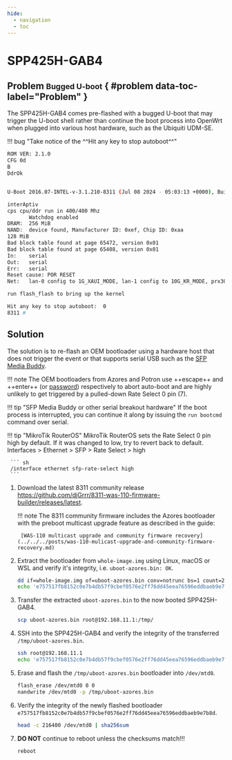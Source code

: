 ```yaml
---
hide:
  - navigation
  - toc
---
```


# SPP425H-GAB4

## Problem <small>Bugged U-boot</small> { #problem data-toc-label="Problem" } 

The SPP425H-GAB4 comes pre-flashed with a bugged U-boot that may trigger the U-boot shell rather than continue the boot
process into OpenWrt when plugged into various host hardware, such as the Ubiquiti UDM-SE.

!!! bug "Take notice of the ^^Hit any key to stop autoboot^^"

``` sh
ROM VER: 2.1.0
CFG 0d
B
DdrOk


U-Boot 2016.07-INTEL-v-3.1.210-8311 (Jul 08 2024 - 05:03:13 +0000), Build: prx126-sfp-qspi-nand-8311

interAptiv
cps cpu/ddr run in 400/400 Mhz
       Watchdog enabled
DRAM:  256 MiB
NAND:  device found, Manufacturer ID: 0xef, Chip ID: 0xaa
128 MiB
Bad block table found at page 65472, version 0x01
Bad block table found at page 65408, version 0x01
In:    serial
Out:   serial
Err:   serial
Reset cause: POR RESET
Net:   lan-0 config to 1G_XAUI_MODE, lan-1 config to 10G_KR_MODE, prx300-eth

run flash_flash to bring up the kernel

Hit any key to stop autoboot:  0
8311 #
```

## Solution

The solution is to re-flash an OEM bootloader using a hardware host that does not trigger the event or that supports
serial USB such as the [SFP Media Buddy].

 [SFP Media Buddy]: https://whinis.com/sfp-buddy/

!!! note
    The OEM bootloaders from Azores and Potron use ++escape++ and ++enter++ (or [password]) respectively to abort
    auto-boot and are highly unlikely to get triggered by a pulled-down Rate Select 0 pin (7).

 [password]: x-onu-sfpp.md#bootloader

!!! tip "SFP Media Buddy or other serial breakout hardware"
    If the boot process is interrupted, you can continue it along by issuing the `run bootcmd` command over serial.

!!! tip "MikroTik RouterOS"
    MikroTik RouterOS sets the Rate Select 0 pin high by default. If it was changed to low, try to revert back to default.
    Interfaces > Ethernet > SFP > Rate Select > high

     ``` sh
     /interface ethernet sfp-rate-select high
     ```

1. Download the latest 8311 community release <https://github.com/djGrrr/8311-was-110-firmware-builder/releases/latest>.

    !!! note
        The 8311 community firmware includes the Azores bootloader with the preboot multicast upgrade feature as
        described in the guide:

        [WAS-110 multicast upgrade and community firmware recovery](../../../posts/was-110-mulicast-upgrade-and-community-firmware-recovery.md)

2. Extract the bootloader from `whole-image.img` using Linux, macOS or WSL and verify it's integrity, i.e. `uboot-azores.bin: OK`.

    ``` sh
    dd if=whole-image.img of=uboot-azores.bin conv=notrunc bs=1 count=216400
    echo 'e757517fb8152c0e7b4db57f9cbef0576e2ff76dd45eea76596eddbaeb9e7b8d uboot-azores.bin' | sha256sum -c
    ```

3. Transfer the extracted `uboot-azores.bin` to the now booted SPP425H-GAB4.

    ``` sh
    scp uboot-azores.bin root@192.168.11.1:/tmp/
    ```

4. SSH into the SPP425H-GAB4 and verify the integrity of the transferred `/tmp/uboot-azores.bin`.

    ``` sh
    ssh root@192.168.11.1
    echo 'e757517fb8152c0e7b4db57f9cbef0576e2ff76dd45eea76596eddbaeb9e7b8d /tmp/uboot-azores.bin' | sha256sum -c
    ```

5. Erase and flash the `/tmp/uboot-azores.bin` bootloader into `/dev/mtd0`.

    ``` sh
    flash_erase /dev/mtd0 0 0
    nandwrite /dev/mtd0 -p /tmp/uboot-azores.bin
    ```

6. Verify the integrity of the newly flashed bootloader `e757517fb8152c0e7b4db57f9cbef0576e2ff76dd45eea76596eddbaeb9e7b8d`.

    ``` sh
    head -c 216400 /dev/mtd0 | sha256sum
    ```

7. __DO NOT__ continue to reboot unless the checksums match!!!

    ``` sh
    reboot
    ```
